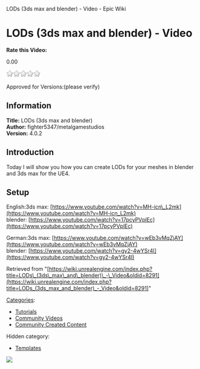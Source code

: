 LODs (3ds max and blender) - Video - Epic Wiki                    

LODs (3ds max and blender) - Video
==================================

**Rate this Video:**

0.00

![](/extensions/VoteNY/images/star_off.gif)![](/extensions/VoteNY/images/star_off.gif)![](/extensions/VoteNY/images/star_off.gif)![](/extensions/VoteNY/images/star_off.gif)![](/extensions/VoteNY/images/star_off.gif)

Approved for Versions:(please verify)

Information
-----------

**Title:** LODs (3ds max and blender)  
**Author:** fighter5347/metalgamestudios  
**Version:** 4.0.2  
  

Introduction
------------

Today I will show you how you can create LODs for your meshes in blender and 3ds max for the UE4.  
  

Setup
-----

English:3ds max: [https://www.youtube.com/watch?v=MH-icn\_L2mk](https://www.youtube.com/watch?v=MH-icn_L2mk)  
blender: [https://www.youtube.com/watch?v=17pcyPVplEc](https://www.youtube.com/watch?v=17pcyPVplEc)  
  
German:3ds max: [https://www.youtube.com/watch?v=wEb3vMqZjAY](https://www.youtube.com/watch?v=wEb3vMqZjAY)  
blender: [https://www.youtube.com/watch?v=gy2-4wYSr4I](https://www.youtube.com/watch?v=gy2-4wYSr4I)

Retrieved from "[https://wiki.unrealengine.com/index.php?title=LODs\_(3ds\_max\_and\_blender)\_-\_Video&oldid=8291](https://wiki.unrealengine.com/index.php?title=LODs_(3ds_max_and_blender)_-_Video&oldid=8291)"

[Categories](/Special:Categories "Special:Categories"):

*   [Tutorials](/Category:Tutorials "Category:Tutorials")
*   [Community Videos](/Category:Community_Videos "Category:Community Videos")
*   [Community Created Content](/Category:Community_Created_Content "Category:Community Created Content")

Hidden category:

*   [Templates](/Category:Templates "Category:Templates")

  ![](https://tracking.unrealengine.com/track.png)